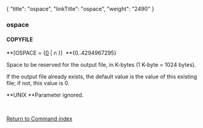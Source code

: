 {
    "title": "ospace",
    "linkTitle": "ospace",
    "weight": "2490"
}<span id="ospace"></span>

### <span class="mc-variable System.Title variable">ospace</span>

#### COPYFILE

**\[OSPACE = {<u>0</u> | n }\]  **{0..4294967295}

Space to be reserved for the output file, in K-bytes (1 K-byte = 1024
bytes).

If the output file already exists, the default value is the value of
this existing file; if not, this value is 0.

**UNIX **Parameter
ignored.

 

[Return to Command index](../../)
